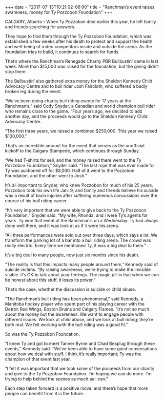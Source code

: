 +++
date = "2017-07-13T10:21:02-06:00"
title = "Ranchman’s event raises awareness, money for Ty Pozzobon Foundation"
+++

CALGARY, Alberta – When Ty Pozzobon died earlier this year, he left family and friends searching for answers.

They hope to find them through the Ty Pozzobon Foundation, which was established a few weeks after his death to protect and support the health and well-being of rodeo competitors inside and outside the arena. As the foundation tries to build, it continues to search for funds.

That’s where the Ranchman’s Renegade Charity PBR Bullbustin’ came in last week. More than $15,000 was raised for the foundation, but the giving didn’t stop there.

The Ballbustin’ also gathered extra money for the Sheldon Kennedy Child Advocacy Centre and to bull rider Josh Faircloth, who suffered a badly broken leg during the event.

“We’ve been doing charity bull riding events for 17 years at the Ranchman’s,” said Cody Snyder, a Canadian and world champion bull rider who remains close to the game. “Four years ago, we decided to add another day, and the proceeds would go to the Sheldon Kennedy Child Advocacy Centre.

“The first three years, we raised a combined $250,000. This year we raised $130,000.”

That’s an incredible amount for the event that serves as the unofficial kickoff to the Calgary Stampede, which continues through Sunday.

“We had T-shirts for sell, and the money raised there went to the Ty Pozzobon Foundation,” Snyder said. “The last rope that was ever made for Ty was auctioned off for $8,000. Half of it went to the Pozzobon Foundation, and the other went to Josh.”

It’s all important to Snyder, who knew Pozzobon for much of his 25 years. Pozzobon took his own life Jan. 9, and family and friends believe his suicide was a result of brain injuries after suffering numerous concussions over the course of his bull riding career.

“It’s very important that we were able to give back to the Ty Pozzobon Foundation,” Snyder said. “My wife, Rhonda, and I were Ty’s agents for years. Ty won that event at the Ranchman’s on a Wednesday. Ty had always done well there, and it was look at as if it were his arena.

“All three performances were sold out over three days, which says a lot. We transform the parking lot of a bar into a bull riding arena. The crowd was really electric. Every time we mentioned Ty, it was a big deal to them.”

It’s a big deal to many people, now just six months since his death.

“The reality is that this impacts many people around them,” Kennedy said of suicide victims. “By raising awareness, we’re trying to make the invisible visible. It’s OK to talk about your feelings. The magic pill is that when we can be honest about this stuff, it loses its power.”

That’s the case, whether the discussion is suicide or child abuse.

“The Ranchman’s bull riding has been phenomenal,” said Kennedy, a Manitoba hockey player who spent part of his playing career with the Detroit Red Wings, Boston Bruins and Calgary Flames. “It’s not so much about the money but the awareness. We want to engage people with different issues. We look at child abuse, and we look at bull riding; they’re both real. We felt working with the bull riding was a good fit.”

So was the Ty Pozzobon Foundation.

“I knew Ty and got to meet Tanner Byrne and Chad Besplug through these events,” Kennedy said. “We’ve been able to have some good conversations about how we deal with stuff. I think it’s really important; Ty was the champion of that event last year.

“I felt it was important that we took some of the proceeds from our charity and give to the Ty Pozzobon Foundation. I’m hoping we can do more. I’m trying to help behind the scenes as much as I can.”

Each step taken forward is a positive move, and there’s hope that more people can benefit from it in the future.
